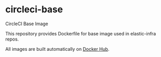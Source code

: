 # circleci-base

CircleCI Base Image

This repository provides Dockerfile for base image used in elastic-infra repos.

All images are built automatically on [Docker Hub](https://hub.docker.com).
